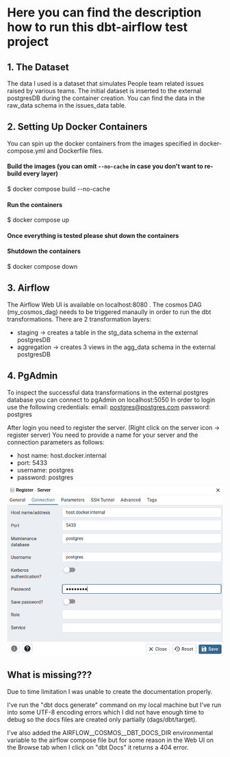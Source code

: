 # Here you can find the description how to run this dbt-airflow test project

## 1. The Dataset

The data I used is a dataset that simulates People team related issues raised by various teams.
The initial dataset is inserted to the external postgresDB during the container creation.
You can find the data in the raw_data schema in the issues_data table.


## 2. Setting Up Docker Containers

You can spin up the docker containers from the images specified in docker-compose.yml and Dockerfile files.

#### Build the images (you can omit `--no-cache` in case you don't want to re-build every layer)
$ docker compose build --no-cache

#### Run the containers
$ docker compose up

#### Once everything is tested please shut down the containers 
#### Shutdown the containers
$ docker compose down


## 3. Airflow

The Airflow Web UI is available on localhost:8080 .
The cosmos DAG (my_cosmos_dag) needs to be triggered manaully in order to run the dbt transformations.
There are 2 transformation layers:
- staging -> creates a table in the stg_data schema in the external postgresDB
- aggregation -> creates 3 views in the agg_data schema in the external postgresDB


## 4. PgAdmin

To inspect the successful data transformations in the external postgres database you can connect to pgAdmin on localhost:5050
In order to login use the following credentials:
email: postgres@postgres.com
password: postgres

After login you need to register the server. (Right click on the server icon -> register server)
You need to provide a name for your server and the connection parameters as follows:
- host name: host.docker.internal
- port: 5433
- username: postgres
- password: postgres



![alt text](image.png)



## What is missing???

Due to time limitation I was unable to create the documentation properly.

I've run the "dbt docs generate" command on my local machine but I've run into some UTF-8 encoding errors which I did not have enough time to debug so the docs files are created only partially (dags/dbt/target).

I've also added the AIRFLOW__COSMOS__DBT_DOCS_DIR environmental variable to the airflow compose file but for some reason in the Web UI on the Browse tab when I click on "dbt Docs" it returns a 404 error.
